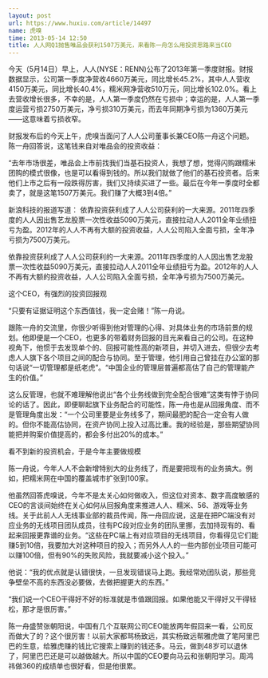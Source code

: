 ```yaml
---
layout: post
url: https://www.huxiu.com/article/14497
name: 虎嗅
time: 2013-05-14 12:50
title: 人人网Q1抛售唯品会获利1507万美元，来看陈一舟怎么用投资思路来当CEO
---
```

今天（5月14日）早上，人人(NYSE：RENN)公布了2013年第一季度财报。财报数据显示，公司第一季度净营收4660万美元，同比增长45.2%，其中人人营收4150万美元，同比增长40.4%，糯米网净营收510万元，同比增长102.0%。看上去营收增长很多，不幸的是，人人第一季度仍然在亏损中；幸运的是，人人第一季度运营亏损2750万美元，净亏损310万美元，而去年同期净亏损为1360万美元——这意味着亏损收窄。

财报发布后的今天上午，虎嗅当面问了人人公司董事长兼CEO陈一舟这个问题。陈一舟回答说，这笔钱来自对唯品会的投资收益：

“去年市场很差，唯品会上市前找我们当基石投资人，我想了想，觉得闪购跟糯米团购的模式很像，也是可以看得到钱的。所以我们就做了他们的基石投资者。后来他们上市之后有一段跌得厉害，我们又持续买进了一些。最后在今年一季度时全都卖了，就是这笔1507万美元。我们赚了大概3到4倍。”

新浪科技的报道写道： 依靠投资获利成了人人公司获利的一大来源。2011年四季度的人人因出售艺龙股票一次性收益5090万美元，直接拉动人人2011全年业绩扭亏为盈。2012年的人人不再有大额的投资收益，人人公司陷入全面亏损，全年净亏损为7500万美元。

依靠投资获利成了人人公司获利的一大来源。2011年四季度的人人因出售艺龙股票一次性收益5090万美元，直接拉动人人2011全年业绩扭亏为盈。2012年的人人不再有大额的投资收益，人人公司陷入全面亏损，全年净亏损为7500万美元。

这个CEO，有强烈的投资回报观

“只要有证据证明这个东西值钱，我一定会赌！”陈一舟说。

跟陈一舟的交流里，你很少听得到他对管理的心得、对具体业务的市场前景的规划。他即便是一个CEO，也更多的带着财务回报的目光来看自己的公司。在这种视角下，他惯于去发现单个的、回报可能性高的新项目，并切入进去，但很少去考虑人人旗下各个项目之间的配合与协同。至于管理，他引用自己曾挂在办公室的那句话说“一切管理都是纸老虎”。“中国企业的管理层普遍都高估了自己的管理能产生的价值。”

这么反管理，也就不难理解他说出“各个业务线做到完全配合很难”这类有悖于协同论的话了。因此，即便聊起旗下业务配合的可能性，陈一舟也是从回报角度、而不是管理角度出发：“一个公司里要是业务线多了，期间最肥的配合一定会有人做的。但你不能高估协同，在资产协同上投入过高比重。我的经验是，那些期望协同能把并购案价值提高的，都会多付出20%的成本。”

看不到新的投资机会，于是今年主要做规模

陈一舟说，今年人人不会新增特别大的业务线了，而是要把现有的业务搞大。例如，把糯米网在中国的覆盖城市扩张到100家。

他虽然回答虎嗅说，今年不是太关心如何做收入，但这位对资本、数字高度敏感的CEO的言谈间始终在关心如何从回报角度来推进人人、糯米、56、游戏等业务线。关于此前人人无线事业部的裁员传闻，陈一舟回应说，这是在把PC端没有对应业务的无线项目团队成员，往有PC段对应业务的团队里挪，去加持现有的、看起来回报更靠谱的业务。“这些在PC端上有对应项目的无线项目，你看得见它们能赚5到10倍，我要加大对这种项目的投入；而另外人人的一些内部创业项目可能可以赚100倍，但有90%的失败风险，我就要减小这个投入。”

他说：“我的优点就是认错很快，一旦发现错误马上跑。我经常劝团队说，那些竞争壁垒不高的东西没必要做，去做把握更大的东西。”

“我们说一个CEO干得好不好的标准就是市值跟回报。如果他能又干得好又干得轻松，那才是很厉害。”

陈一舟盛赞张朝阳说，中国有几个互联网公司CEO能放两年假回来一看，公司反而做大了的？这个很厉害！以前大家都骂杨致远，其实杨致远帮雅虎做了笔阿里巴巴的生意，给雅虎赚的钱比它搜索上赚到的钱还多。马云，做到48岁可以退休了，阿里巴巴还是可以越做越大。所以中国的CEO要向马云和张朝阳学习。周鸿祎做360的成绩单也很好看，但是他很累。

